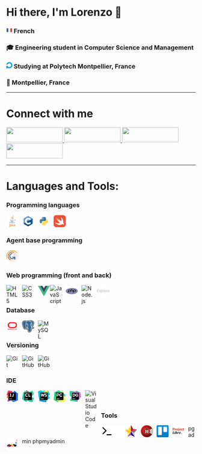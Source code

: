 # Hi there, I'm Lorenzo 👋 

### <img float="right" style="width:16px;" alt="french flag" src="./img/french-flag.png"> French

<h3>🎓 Engineering student in Computer Science and Management</h3>

### <img style="width:16px;" alt="polytech logo" src="./img/polytech-logo.png">  Studying at Polytech Montpellier, France

<h3>📍 Montpellier, France</h3>

---

# Connect with me

<a href="https://www.linkedin.com/in/lorenzo-italiano-dev/" target="blank">
  <img src="https://img.shields.io/badge/linkedin-%230077B5.svg?style=for-the-badge&logo=linkedin&logoColor=white" style="width: 150px; height: 40px;">
</a>

<a href="#">
  <img src="https://img.shields.io/badge/Guldo%233033-fza?style=for-the-badge&logo=discord&logoColor=white" style="width: 150px; height: 40px;">
</a>

<a href="mailto:lorenzo.italiano34@gmail.com" target="blank">
  <img src="https://img.shields.io/badge/Gmail-D14836?style=for-the-badge&logo=gmail&logoColor=white" style="width: 150px; height: 40px;">
</a>

<a href="https://www.instagram.com/lorenzo_ita_/" target="blank">
  <img src="https://img.shields.io/badge/Instagram-%23E4405F.svg?style=for-the-badge&logo=Instagram&logoColor=white" style="width: 150px; height: 40px;">
</a>

--- 

# Languages and Tools:

<h3>Programming languages</h3>

<img align="left" alt="Java" width="32px" src="img/java-logo.png" style="padding-right:10px;"/>

<img align="left" alt="C" width="32px" src="img/c-logo.png" style="padding-right:10px;"/>

<img align="left" alt="Python" width="32px" src="img/python-logo.png" style="padding-right:10px;"/>

<img align="left" alt="Swift" width="32px" src="img/swift-logo.png" style="padding-right:10px;"/>

<br/>
<br/>
<h3>Agent base programming</h3>

<img align="left" alt="Gama Platform" width="32px" src="img/gama-logo.png" style="padding-right:10px;"/>

<br/>
<br/>
<h3>Web programming (front and back)</h3>

<img align="left" alt="HTML5" width="32px" src="https://cdn.jsdelivr.net/gh/devicons/devicon/icons/html5/html5-original.svg" style="padding-right:10px;"/>

<img align="left" alt="CSS3" width="32px" src="https://cdn.jsdelivr.net/gh/devicons/devicon/icons/css3/css3-original.svg" style="padding-right:10px;"/>

<img align="left" alt="Vue" width="32px" src="img/vue-logo.png"/>

<img align="left" alt="JavaScript" width="32px" src="https://cdn.jsdelivr.net/gh/devicons/devicon/icons/javascript/javascript-original.svg" style="padding-right:10px;"/>

<img align="left" alt="PHP" width="32px" src="img/php-logo.png" style="padding-right:10px;"/>

<img align="left" alt="Node.js" width="32px" src="https://cdn.jsdelivr.net/gh/devicons/devicon/icons/nodejs/nodejs-original.svg" style="padding-right:10px;"/>

<img align="left" alt="Express" width="32px" src="img/express-logo.png" style="padding-right:10px;"/>

<br/>
<br/>
<h3>Database</h3>

<img align="left" alt="Oracle" width="32px" src="img/oracle-logo.png" style="padding-right:10px;"/>

<img align="left" alt="PostgreSQL" width="32px" src="img/postgresql-logo.png" style="padding-right:10px;"/>

<img align="left" alt="MySQL" width="32px" src="https://cdn.jsdelivr.net/gh/devicons/devicon/icons/mysql/mysql-original.svg" style="padding-right:10px;"/>

<br/>
<br/>
<h3>Versioning</h3>

<img align="left" alt="Git" width="32px" src="https://cdn.jsdelivr.net/gh/devicons/devicon/icons/git/git-original.svg" style="padding-right:10px;"/>

<img align="left" alt="GitHub" width="32px" src="https://user-images.githubusercontent.com/3369400/139447912-e0f43f33-6d9f-45f8-be46-2df5bbc91289.png#gh-dark-mode-only" style="padding-right:10px;"/>

<img align="left" alt="GitHub" width="32px" src="https://user-images.githubusercontent.com/3369400/139448065-39a229ba-4b06-434b-bc67-616e2ed80c8f.png#gh-light-mode-only" style="padding-right:10px;"/>

<br/>
<br/>
<h3>IDE</h3>

<img align="left" alt="Intellij" width="32px" src="img/intellij-logo.png" style="padding-right:10px;"/>

<img align="left" alt="Clion" width="32px" src="img/clion-logo.png" style="padding-right:10px;"/>

<img align="left" alt="WebStorm" width="32px" src="img/webstorm-logo.png" style="padding-right:10px;"/>

<img align="left" alt="Pycharm" width="32px" src="img/pycharm-logo.png" style="padding-right:10px;"/>

<img align="left" alt="DataGrip" width="32px" src="img/datagrip-logo.png" style="padding-right:10px;"/>

<img align="left" alt="Visual Studio Code" width="32px" src="https://cdn.jsdelivr.net/gh/devicons/devicon/icons/vscode/vscode-original.svg" style="padding-right:10px;"/>

<br/>
<br/>
<h3>Tools</h3>

<img align="left" alt="Terminal" width="32px" src="./img/terminal-light.svg"/>

<img align="left" alt="Terminal" width="32px" src="./img/terminal-dark.svg"/>

<img align="left" alt="StarUML" width="32px" src="img/staruml-logo.png" style="padding-right:10px;"/>

<img align="left" alt="Modelio" width="32px" src="img/modelio-logo.png" style="padding-right:10px;"/>

<img align="left" alt="Trello" width="32px" src="img/trello-logo.png" style="padding-right:10px;"/>

<!-- TODO dark mode for this logo -->
<img align="left" alt="Project Libre" width="32px" src="img/projectlibre-logo.png" style="padding-right:10px;"/>

<img align="left" alt="PlantUML" width="32px" src="img/plantuml-logo.png" style="padding-right:10px;"/>

pgadmin
phpmyadmin


<!--
---

# My most used languages

[![Top Langs](https://github-readme-stats.vercel.app/api/top-langs/?username=lorenzo-italiano&layout=compact&theme=dracula)](https://github.com/anuraghazra/github-readme-stats)

-->

<!--
sources:

https://github.com/simple-icons/simple-icons

https://simpleicons.org/

https://github.com/Ileriayo/markdown-badges#badges

https://github.com/alexandresanlim/Badges4-README.md-Profile

https://github.com/martonlederer/martonlederer

https://github.com/abhisheknaiidu/awesome-github-profile-readme#game-mode-



-->

